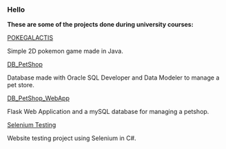### Hello

**These are some of the projects done during university courses:**

[POKEGALACTIS](https://github.com/cosmin-pandeleanu/POKEGALACTIS_GAME)

  Simple 2D pokemon game made in Java.
  
[DB_PetShop](https://github.com/cosmin-pandeleanu/DB_PetShop)

  Database made with Oracle SQL Developer and Data Modeler to manage a pet store.

[DB_PetShop_WebApp](https://github.com/cosmin-pandeleanu/DB_PetShop_WebApp)

  Flask Web Application and a mySQL database for managing a petshop.

[Selenium Testing](https://github.com/cosmin-pandeleanu/TestingProject)

  Website testing project using Selenium in C#.

<!--
**cosmin-pandeleanu/cosmin-pandeleanu** is a ✨ _special_ ✨ repository because its `README.md` (this file) appears on your GitHub profile.

Here are some ideas to get you started:

- 🔭 I’m currently working on ...
- 🌱 I’m currently learning ...
- 👯 I’m looking to collaborate on ...
- 🤔 I’m looking for help with ...
- 💬 Ask me about ...
- 📫 How to reach me: ...
- 😄 Pronouns: ...
- ⚡ Fun fact: ...
-->
